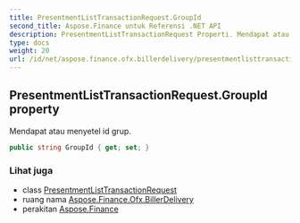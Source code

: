 ```yaml
---
title: PresentmentListTransactionRequest.GroupId
second_title: Aspose.Finance untuk Referensi .NET API
description: PresentmentListTransactionRequest Properti. Mendapat atau menyetel id grup.
type: docs
weight: 20
url: /id/net/aspose.finance.ofx.billerdelivery/presentmentlisttransactionrequest/groupid/
---
```

## PresentmentListTransactionRequest.GroupId property

Mendapat atau menyetel id grup.

```csharp
public string GroupId { get; set; }
```

### Lihat juga

* class [PresentmentListTransactionRequest](../)
* ruang nama [Aspose.Finance.Ofx.BillerDelivery](../../presentmentlisttransactionrequest/)
* perakitan [Aspose.Finance](../../../)


